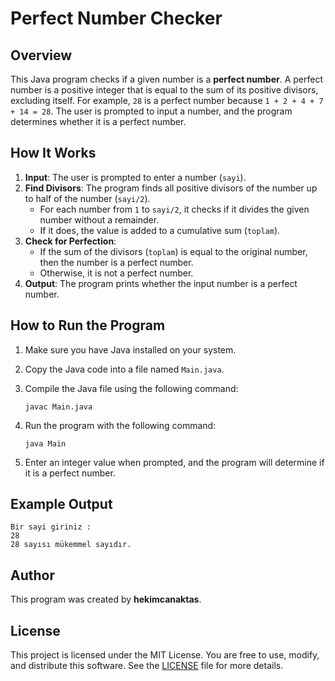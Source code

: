 # Perfect Number Checker

## Overview

This Java program checks if a given number is a **perfect number**. A perfect number is a positive integer that is equal to the sum of its positive divisors, excluding itself. For example, `28` is a perfect number because `1 + 2 + 4 + 7 + 14 = 28`. The user is prompted to input a number, and the program determines whether it is a perfect number.

## How It Works

1. **Input**: The user is prompted to enter a number (`sayi`).
2. **Find Divisors**: The program finds all positive divisors of the number up to half of the number (`sayi/2`).
   - For each number from `1` to `sayi/2`, it checks if it divides the given number without a remainder.
   - If it does, the value is added to a cumulative sum (`toplam`).
3. **Check for Perfection**:
   - If the sum of the divisors (`toplam`) is equal to the original number, then the number is a perfect number.
   - Otherwise, it is not a perfect number.
4. **Output**: The program prints whether the input number is a perfect number.

## How to Run the Program

1. Make sure you have Java installed on your system.
2. Copy the Java code into a file named `Main.java`.
3. Compile the Java file using the following command:

   ```
   javac Main.java
   ```

4. Run the program with the following command:

   ```
   java Main
   ```

5. Enter an integer value when prompted, and the program will determine if it is a perfect number.

## Example Output

```
Bir sayi giriniz : 
28
28 sayısı mükemmel sayıdır.
```

## Author

This program was created by **hekimcanaktas**.

## License

This project is licensed under the MIT License. You are free to use, modify, and distribute this software. See the [LICENSE](LICENSE) file for more details.

